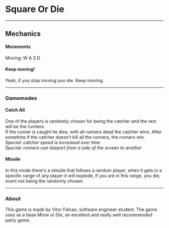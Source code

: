 # Square Or Die
----
## Mechanics
#### Movements
Moving: W A S D <br>

#### Keep moving!
Yeah, if you stop moving you die. Keep moving.

---
### Gamemodes
#### Catch All
One of the players is randomly chosen for being the catcher and the rest will be the runners. <br>
If the runner is caught he dies, with all runners dead the catcher wins. After sometime if the catcher doesn't kill all the runners, the runners win. <br>
<i>Special: catcher speed is increased over time</i> <br>
<i>Special: runners can teleport from a side of the screen to another</i>

#### Missile
In this mode there's a missile that follows a random player, when it gets in a specific range of any player it will explode, if you are in this range, you die, event not being the randomly chosen.

----
### About
<p>This game is made by Vitor Falcao, software engineer student. The game uses as a base Move or Die, an excellent and really well recommended party game.</p>
